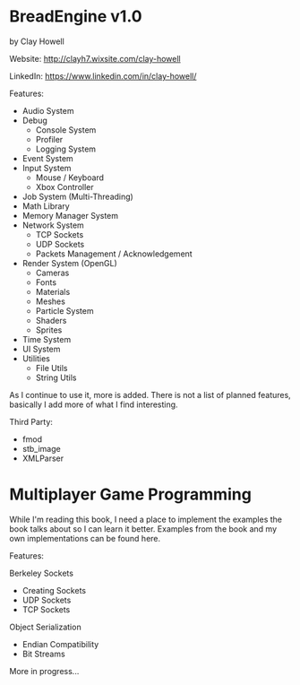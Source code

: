 # BreadEngine v1.0
by Clay Howell

Website: http://clayh7.wixsite.com/clay-howell

LinkedIn: https://www.linkedin.com/in/clay-howell/

Features:
- Audio System
- Debug
  - Console System
  - Profiler
  - Logging System
- Event System
- Input System
  - Mouse / Keyboard
  - Xbox Controller
- Job System (Multi-Threading)
- Math Library
- Memory Manager System
- Network System
  - TCP Sockets
  - UDP Sockets
  - Packets Management / Acknowledgement
- Render System (OpenGL)
  - Cameras
  - Fonts
  - Materials
  - Meshes
  - Particle System
  - Shaders
  - Sprites
- Time System
- UI System
- Utilities
  - File Utils
  - String Utils

As I continue to use it, more is added. There is not a list of planned features, basically I add more of what I find interesting.

Third Party:
- fmod
- stb_image
- XMLParser

# Multiplayer Game Programming
While I'm reading this book, I need a place to implement the examples the book talks about so I can learn it better.
Examples from the book and my own implementations can be found here.

Features:

Berkeley Sockets
- Creating Sockets
- UDP Sockets
- TCP Sockets

Object Serialization
- Endian Compatibility
- Bit Streams

More in progress...
